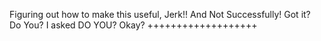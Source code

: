 Figuring out how to make this useful, Jerk!! And Not Successfully! Got it? Do You? I asked DO YOU? Okay? +++++++++++++++++++
